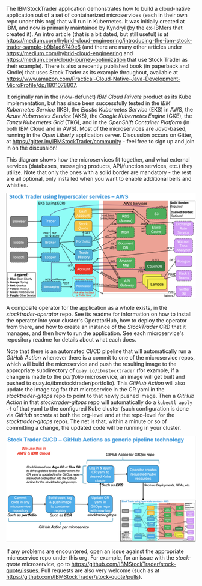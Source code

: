 The IBMStockTrader application demonstrates how to build a cloud-native application out of a set of containerized microservices (each in their own repo under this org) that will run in Kubernetes.  It was initially created at IBM, and now is primarily maintained by Kyndryl (by the ex-IBMers that created it).  An intro article (that is a bit dated, but still useful) is at https://medium.com/hybrid-cloud-engineering/introducing-the-ibm-stock-trader-sample-b9b1ad6749e6 (and there are many other articles under https://medium.com/hybrid-cloud-engineering and https://medium.com/cloud-journey-optimization that use Stock Trader as their example).  There is also a recently published book (in paperback and Kindle) that uses Stock Trader as its example throughout, available at https://www.amazon.com/Practical-Cloud-Native-Java-Development-MicroProfile/dp/1801078807.

It originally ran in the (now-defunct) *IBM Cloud Private* product as its Kube implementation, but has since been successfully tested in the *IBM Kubernetes Service* (IKS), the *Elastic Kubernetes Service* (EKS) in AWS, the *Azure Kubernetes Service* (AKS), the *Google Kubernetes Engine* (GKE), the *Tanzu Kubernetes Grid* (TKG), and in the *OpenShift Container Platform* (in both IBM Cloud and in AWS).  Most of the microservices are *Java*-based, running in the *Open Liberty* application server.  Discussion occurs on Gitter, at https://gitter.im/IBMStockTrader/community - feel free to sign up and join in on the discussion!

This diagram shows how the microservices fit together, and what external services (databases, messaging products, API/function services, etc.) they utilize.  Note that only the ones with a solid border are mandatory - the rest are all optional, only installed when you want to enable additional bells and whistles.

![Architectural Diagram](https://raw.githubusercontent.com/IBMStockTrader/stocktrader-operator/master/images/stock-trader-aws.png)

A composite operator for the application as a whole exists, in the *stocktrader-operator* repo.  See its readme for information on how to install the operator into your cluster's OperatorHub, how to deploy the operator from there, and how to create an instance of the *StockTrader* CRD that it manages, and then how to run the application.  See each microservice's repository readme for details about what each does.

Note that there is an automated CI/CD pipeline that will automatically run a *GitHub Action* whenever there is a commit to one of the microservice repos, which will build the microservice and push the resulting image to the appropriate subdirectory of `quay.io/ibmstocktrader` (for example, if a change is made to the *portfolio* microservice, an image will get built and pushed to quay.io/ibmstocktrader/portfolio).  This *GitHub Action* will also update the image tag for that microservice in the CR yaml in the *stocktrader-gitops* repo to point to that newly pushed image.  Then a *GitHub Action* in that *stocktrader-gitops* repo will automatically do a `kubectl apply -f` of that yaml to the configured Kube cluster (such configuration is done via *GitHub secrets* at both the org-level and at the repo-level for the *stocktrader-gitops* repo).  The net is that, within a minute or so of committing a change, the updated code will be running in your cluster.

![CI/CD Pipeline](https://raw.githubusercontent.com/IBMStockTrader/stocktrader-operator/master/images/stock-trader-pipeline.png)

If any problems are encountered, open an issue against the appropriate microservice repo under this org.  For example, for an issue with the *stock-quote* microservice, go to https://github.com/IBMStockTrader/stock-quote/issues.  Pull requests are also very welcome (such as at https://github.com/IBMStockTrader/stock-quote/pulls).
